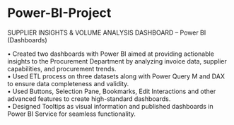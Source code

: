 # Power-BI-Project
SUPPLIER INSIGHTS &amp; VOLUME ANALYSIS DASHBOARD – Power BI (Dashboards)


• Created two dashboards with Power BI aimed at providing actionable insights to the Procurement Department by analyzing  invoice data, supplier 
  capabilities, and procurement trends.  
• Used ETL process on three datasets along with Power Query M and DAX to ensure data completeness and validity.  
• Used Buttons, Selection Pane, Bookmarks, Edit Interactions and other advanced features to create high-standard  dashboards.    
• Designed Tooltips as visual information and published dashboards in Power BI Service for seamless functionality.  
